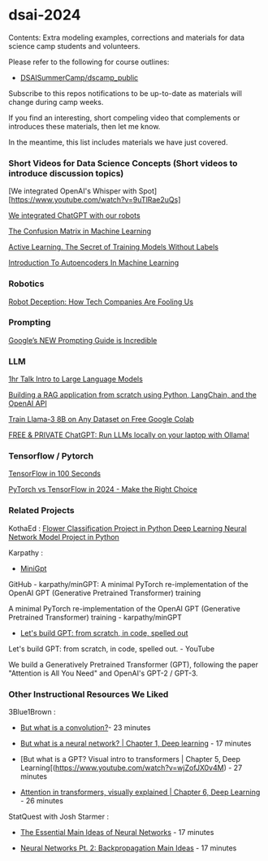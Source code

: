 # dsai-2024

Contents: Extra modeling examples, corrections and materials for data science camp students and volunteers.

Please refer to the following for course outlines:

  * [DSAISummerCamp/dscamp_public](https://github.com/DSAISummerCamp/dscamp_public)

Subscribe to this repos notifications to be up-to-date as materials will change during camp weeks.

If you find an interesting, short compeling video that complements or introduces these materials, then let me know.

In the meantime, this list includes materials we have just covered.



### Short Videos for Data Science Concepts (Short videos to introduce discussion topics)

[We integrated OpenAI's Whisper with Spot][https://www.youtube.com/watch?v=9uTlRae2uQs]

[We integrated ChatGPT with our robots](https://www.youtube.com/watch?v=Y1-s37zrm1M)

[The Confusion Matrix in Machine Learning](https://www.youtube.com/watch?v=H2M3fT1njXQ)

[Active Learning. The Secret of Training Models Without Labels](https://www.youtube.com/watch?v=WJeQZVh5HLo)

[Introduction To Autoencoders In Machine Learning](https://www.youtube.com/watch?v=NZ97-lFEUq8&t=11s)


### Robotics

[Robot Deception: How Tech Companies Are Fooling Us](https://www.youtube.com/watch?v=52zMLS6gZbY&t=29s)


### Prompting

[Google’s NEW Prompting Guide is Incredible](https://www.youtube.com/watch?v=o64Mv-ArFDI)


###  LLM

[1hr Talk Intro to Large Language Models](https://www.youtube.com/watch?v=zjkBMFhNj_g)

[Building a RAG application from scratch using Python, LangChain, and the OpenAI API](https://www.youtube.com/watch?v=BrsocJb-fAo&t=14s)

[Train Llama-3 8B on Any Dataset on Free Google Colab](https://www.youtube.com/watch?v=wzZUkTSSyic&t=260s)

[FREE & PRIVATE ChatGPT: Run LLMs locally on your laptop with Ollama!](https://www.youtube.com/watch?v=dOm9YWSYbbg)


###  Tensorflow / Pytorch

[TensorFlow in 100 Seconds](https://www.youtube.com/watch?v=i8NETqtGHms)

[PyTorch vs TensorFlow in 2024 - Make the Right Choice](https://www.youtube.com/watch?v=iyHkg7TmHmE&t=29s)


### Related Projects

KothaEd : [Flower Classification Project in Python Deep Learning Neural Network Model Project in Python](https://www.youtube.com/watch?v=h6TJiGrYINk&t=46s)

Karpathy : 

 * [MiniGpt](https://github.com/karpathy/minGPT)

GitHub - karpathy/minGPT: A minimal PyTorch re-implementation of the OpenAI GPT (Generative Pretrained Transformer) training

A minimal PyTorch re-implementation of the OpenAI GPT (Generative Pretrained Transformer) training - karpathy/minGPT

 * [Let's build GPT: from scratch, in code, spelled out](https://www.youtube.com/watch?v=kCc8FmEb1nY)

Let's build GPT: from scratch, in code, spelled out. - YouTube

We build a Generatively Pretrained Transformer (GPT), following the paper "Attention is All You Need" and OpenAI's GPT-2 / GPT-3.


### Other Instructional Resources We Liked

3Blue1Brown :

 * [But what is a convolution?](https://www.youtube.com/watch?v=KuXjwB4LzSA)- 23 minutes   

 * [But what is a neural network? | Chapter 1, Deep learning](https://www.youtube.com/watch?v=aircAruvnKk&t=7s) - 17 minutes
 
 * [But what is a GPT? Visual intro to transformers | Chapter 5, Deep Learning[(https://www.youtube.com/watch?v=wjZofJX0v4M) - 27 minutes
 
 * [Attention in transformers, visually explained | Chapter 6, Deep Learning](https://www.youtube.com/watch?v=eMlx5fFNoYc) - 26 minutes


StatQuest with Josh Starmer : 

 * [The Essential Main Ideas of Neural Networks](https://www.youtube.com/watch?v=CqOfi41LfDw) - 17 minutes   

 * [Neural Networks Pt. 2: Backpropagation Main Ideas](https://www.youtube.com/watch?v=IN2XmBhILt4) - 17 minutes






